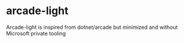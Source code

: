 # arcade-light
Arcade-light is inspired from dotnet/arcade but minimized and without Microsoft private tooling

